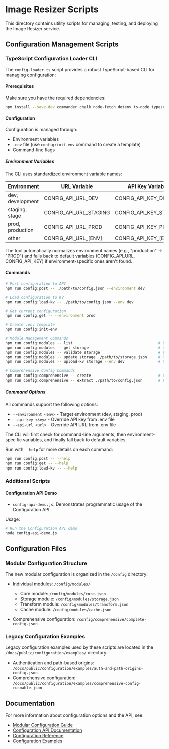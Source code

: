 # Image Resizer Scripts

This directory contains utility scripts for managing, testing, and deploying the Image Resizer service.

## Configuration Management Scripts

### TypeScript Configuration Loader CLI

The `config-loader.ts` script provides a robust TypeScript-based CLI for managing configuration:

#### Prerequisites

Make sure you have the required dependencies:

```bash
npm install --save-dev commander chalk node-fetch dotenv ts-node typescript @types/node @types/node-fetch
```

#### Configuration

Configuration is managed through:
- Environment variables
- `.env` file (use `config:init-env` command to create a template)
- Command-line flags

##### Environment Variables

The CLI uses standardized environment variable names:

| Environment                   | URL Variable             | API Key Variable         |
|------------------------------|-------------------------|-------------------------|
| dev, development             | CONFIG_API_URL_DEV      | CONFIG_API_KEY_DEV      |
| staging, stage               | CONFIG_API_URL_STAGING  | CONFIG_API_KEY_STAGING  |
| prod, production             | CONFIG_API_URL_PROD     | CONFIG_API_KEY_PROD     |
| other                        | CONFIG_API_URL_[ENV]    | CONFIG_API_KEY_[ENV]    |

The tool automatically normalizes environment names (e.g., "production" → "PROD") and falls back to default variables (CONFIG_API_URL, CONFIG_API_KEY) if environment-specific ones aren't found.

#### Commands

```bash
# Post configuration to API
npm run config:post -- ./path/to/config.json --environment dev

# Load configuration to KV
npm run config:load-kv -- ./path/to/config.json --env dev

# Get current configuration
npm run config:get -- --environment prod

# Create .env template
npm run config:init-env

# Module Management Commands
npm run config:modules -- list                                      # List all available modules
npm run config:modules -- get storage                               # Get a specific module
npm run config:modules -- validate storage                          # Validate a module
npm run config:modules -- update storage ./path/to/storage.json     # Update a module
npm run config:modules -- upload-kv storage --env dev               # Upload a module to KV

# Comprehensive Config Commands
npm run config:comprehensive -- create                              # Create from modules
npm run config:comprehensive -- extract ./path/to/config.json       # Extract modules
```

##### Command Options

All commands support the following options:

- `--environment <env>` - Target environment (dev, staging, prod)
- `--api-key <key>` - Override API key from .env file
- `--api-url <url>` - Override API URL from .env file

The CLI will first check for command-line arguments, then environment-specific variables, and finally fall back to default variables.

Run with `--help` for more details on each command:

```bash
npm run config:post -- --help
npm run config:get -- --help
npm run config:load-kv -- --help
```

### Additional Scripts

#### Configuration API Demo

- `config-api-demo.js`: Demonstrates programmatic usage of the Configuration API

Usage:
```bash
# Run the Configuration API demo
node config-api-demo.js
```

## Configuration Files

### Modular Configuration Structure

The new modular configuration is organized in the `/config` directory:

- Individual modules: `/config/modules/`
  - Core module: `/config/modules/core.json`
  - Storage module: `/config/modules/storage.json`
  - Transform module: `/config/modules/transform.json`
  - Cache module: `/config/modules/cache.json`
  
- Comprehensive configuration: `/config/comprehensive/complete-config.json`

### Legacy Configuration Examples

Legacy configuration examples used by these scripts are located in the `/docs/public/configuration/examples/` directory:

- Authentication and path-based origins: `/docs/public/configuration/examples/auth-and-path-origins-config.json`
- Comprehensive configuration: `/docs/public/configuration/examples/comprehensive-config-runnable.json`

## Documentation

For more information about configuration options and the API, see:

- [Modular Configuration Guide](../docs/public/configuration/modular-config-guide.md)
- [Configuration API Documentation](../docs/public/configuration/api.md)
- [Configuration Reference](../docs/public/configuration/index.md)
- [Configuration Examples](../docs/public/configuration/examples/)
